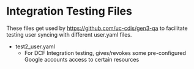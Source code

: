 # Integration Testing Files

These files get used by https://github.com/uc-cdis/gen3-qa to facilitate
testing user syncing with different user.yaml files.

* test2_user.yaml
    * For DCF Integration testing, gives/revokes some pre-configured Google accounts access
      to certain resources
